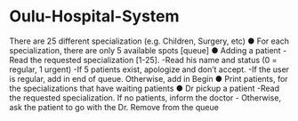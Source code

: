 # Oulu-Hospital-System
There are 25 different specialization (e.g. Children, Surgery, etc) ● For each specialization, there are only 5 available spots [queue] ● Adding a patient   -Read the requested specialization [1-25].   -Read his name and status (0 = regular, 1 urgent)   -If 5 patients exist, apologize and don’t accept.   -If the user is regular, add in end of queue. Otherwise, add in Begin ● Print patients, for the specializations that have waiting patients ● Dr pickup a patient   -Read the requested specialization. If no patients, inform the doctor   - Otherwise, ask the patient to go with the Dr. Remove from the queue
